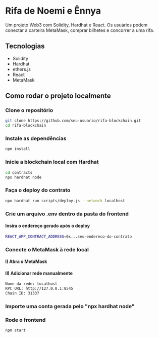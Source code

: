 # Rifa de Noemi e Ênnya

Um projeto Web3 com Solidity, Hardhat e React.
Os usuários podem conectar a carteira MetaMask, comprar bilhetes e concorrer a uma rifa.

## Tecnologias 

- Solidity
- Hardhat
- ethers.js
- React 
- MetaMask

## Como rodar o projeto localmente

### Clone o repositório

```bash
git clone https://github.com/seu-usuario/rifa-blockchain.git
cd rifa-blockchain
```

### Instale as dependências

```bash
npm install
```

### Inicie a blockchain local com Hardhat

```bash
cd contracts
npx hardhat node
```

### Faça o deploy do contrato

```bash
npx hardhat run scripts/deploy.js --network localhost
```

### Crie um arquivo .env dentro da pasta do frontend
#### Insira o endereço gerado após o deploy

```bash
REACT_APP_CONTRACT_ADDRESS=0x...seu-endereco-do-contrato
```

### Conecte o MetaMask à rede local

#### I) Abra o MetaMask

#### II) Adicionar rede manualmente

```bash
Nome da rede: localhost
RPC URL: http://127.0.0.1:8545
Chain ID: 31337
```

### Importe uma conta gerada pelo "npx hardhat node"

### Rode o frontend

```bash
npm start
```


